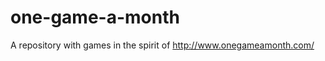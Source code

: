 one-game-a-month
================

A repository with games in the spirit of http://www.onegameamonth.com/ 